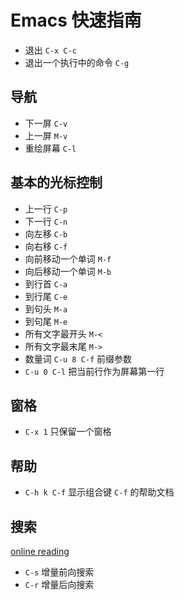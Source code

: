 # Emacs 快速指南

- 退出 `C-x C-c`
- 退出一个执行中的命令 `C-g`

## 导航

- 下一屏 `C-v`
- 上一屏 `M-v`
- 重绘屏幕 `C-l`

## 基本的光标控制

- 上一行 `C-p`
- 下一行 `C-n`
- 向左移 `C-b`
- 向右移 `C-f`
- 向前移动一个单词 `M-f`
- 向后移动一个单词 `M-b`
- 到行首 `C-a`
- 到行尾 `C-e`
- 到句头 `M-a`
- 到句尾 `M-e`
- 所有文字最开头 `M-<`
- 所有文字最末尾 `M->`
- 数量词 `C-u 8 C-f` 前缀参数
- `C-u 0 C-l` 把当前行作为屏幕第一行

## 窗格

- `C-x 1` 只保留一个窗格

## 帮助

- `C-h k C-f` 显示组合键 `C-f` 的帮助文档

## 搜索

[online reading](https://www.gnu.org/software/emacs/manual/html_node/emacs/Incremental-Search.html#Incremental-Search)

- `C-s` 增量前向搜索
- `C-r` 增量后向搜索
